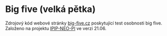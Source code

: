 # Big five (velká pětka)

Zdrojový kód webové stránky [big-five.cz](https://big-five.cz/) poskytující test osobnosti big five. Založeno na projektu [IPIP-NEO-PI](https://github.com/kholia/IPIP-NEO-PI) ve verzi 21.06.
